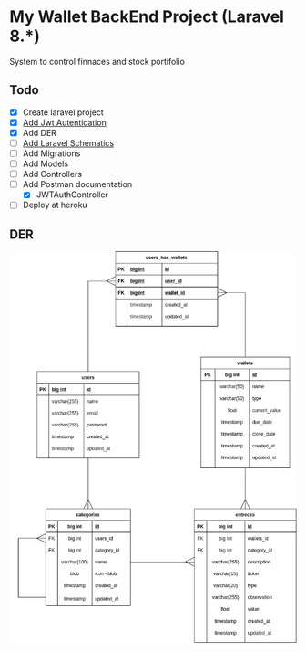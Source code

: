 # My Wallet BackEnd Project (Laravel 8.*)

System to control finnaces and stock portifolio

## Todo

- [x] Create laravel project
- [x] [Add Jwt Autentication](https://codezen.io/laravel-7-rest-api-using-jwt-authentication/)
- [x] Add DER
- [ ] [Add Laravel Schematics](https://github.com/mtolhuys/laravel-schematics)
- [ ] Add Migrations
- [ ] Add Models
- [ ] Add Controllers
- [ ] Add Postman documentation
  - [x] JWTAuthController
- [ ] Deploy at heroku

## DER

![der](./public/my-wallet-der.png)
